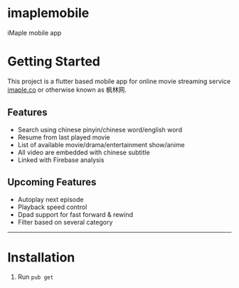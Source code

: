 # imaplemobile

iMaple mobile app

# Getting Started

This project is a flutter based mobile app for online movie streaming service [imaple.co](https://imaple.co) or otherwise known as 枫林网.


## Features
* Search using chinese pinyin/chinese word/english word
* Resume from last played movie
* List of available movie/drama/entertainment show/anime
* All video are embedded with chinese subtitle
* Linked with Firebase analysis


## Upcoming Features
* Autoplay next episode
* Playback speed control
* Dpad support for fast forward & rewind
* Filter based on several category

---

# Installation

1. Run
`pub get`